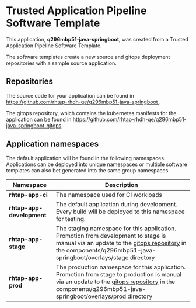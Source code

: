 # Trusted Application Pipeline Software Template

This application, **q296mbp51-java-springboot**, was created from a Trusted Application Pipeline Software Template.

The software templates create a new source and gitops deployment repositories with a sample source application. 

## Repositories

The source code for your application can be found in [https://github.com/rhtap-rhdh-qe/q296mbp51-java-springboot ](https://github.com/rhtap-rhdh-qe/q296mbp51-java-springboot ).
 
The gitops repository, which contains the kubernetes manifests for the application can be found in 
[https://github.com/rhtap-rhdh-qe/q296mbp51-java-springboot-gitops ](https://github.com/rhtap-rhdh-qe/q296mbp51-java-springboot-gitops ) 

## Application namespaces 

The default application will be found in the following namespaces. Applications can be deployed into unique namespaces or multiple software templates can also bet generated into the same group namespaces.  

|  Namespace   |  Description   |  
| -------- | -------- |
| **rhtap-app-ci** | The namespace used for CI workloads |
| **rhtap-app-development** | The default application during development. Every build will be deployed to this namespace for testing. |
| **rhtap-app-stage** | The staging namespace for this application. Promotion from development to stage is manual via an update to the [gitops repository](https://github.com/rhtap-rhdh-qe/q296mbp51-java-springboot-gitops ) in the components/q296mbp51-java-springboot/overlays/stage directory |
| **rhtap-app-prod** | The production namespace for this application. Promotion from stage to production is manual via an update to the [gitops repository](https://github.com/rhtap-rhdh-qe/q296mbp51-java-springboot-gitops ) in the components/q296mbp51-java-springboot/overlays/prod directory |